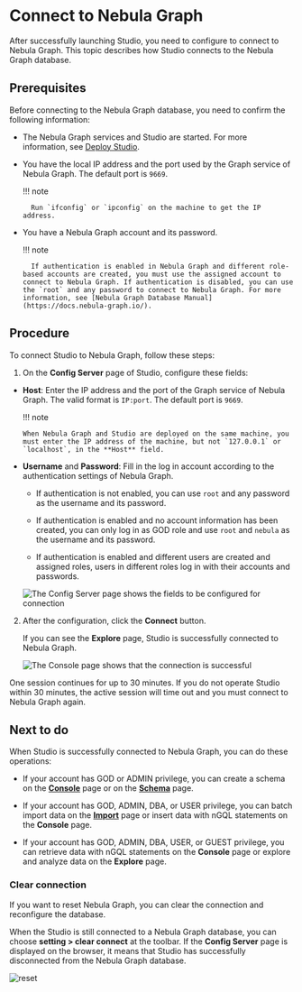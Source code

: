 # Connect to Nebula Graph

After successfully launching Studio, you need to configure to connect to Nebula Graph. This topic describes how Studio connects to the Nebula Graph database.

## Prerequisites

Before connecting to the Nebula Graph database, you need to confirm the following information:

- The Nebula Graph services and Studio are started. For more information, see [Deploy Studio](st-ug-deploy.md).

- You have the local IP address and the port used by the Graph service of Nebula Graph. The default port is `9669`.  
  
  !!! note

        Run `ifconfig` or `ipconfig` on the machine to get the IP address.

- You have a Nebula Graph account and its password.

  !!! note

        If authentication is enabled in Nebula Graph and different role-based accounts are created, you must use the assigned account to connect to Nebula Graph. If authentication is disabled, you can use the `root` and any password to connect to Nebula Graph. For more information, see [Nebula Graph Database Manual](https://docs.nebula-graph.io/).

## Procedure

To connect Studio to Nebula Graph, follow these steps:

1. On the **Config Server** page of Studio, configure these fields:

  - **Host**: Enter the IP address and the port of the Graph service of Nebula Graph. The valid format is `IP:port`. The default port is `9669`.  

    !!! note

        When Nebula Graph and Studio are deployed on the same machine, you must enter the IP address of the machine, but not `127.0.0.1` or `localhost`, in the **Host** field.

  - **Username** and **Password**: Fill in the log in account according to the authentication settings of Nebula Graph.
 
    - If authentication is not enabled, you can use `root` and any password as the username and its password.

    - If authentication is enabled and no account information has been created, you can only log in as GOD role and use `root` and `nebula` as the username and its password.

    - If authentication is enabled and different users are created and assigned roles, users in different roles log in with their accounts and passwords.
    
    ![The Config Server page shows the fields to be configured for connection](https://docs-cdn.nebula-graph.com.cn/figures/st-ug-000-en.png "Config Server")

2. After the configuration, click the **Connect** button.

   If you can see the **Explore** page, Studio is successfully connected to Nebula Graph.

   ![The Console page shows that the connection is successful](https://docs-cdn.nebula-graph.com.cn/figures/st-ug-003-en.png "Nebula Graph is connected")

One session continues for up to 30 minutes. If you do not operate Studio within 30 minutes, the active session will time out and you must connect to Nebula Graph again.

## Next to do

When Studio is successfully connected to Nebula Graph, you can do these operations:

- If your account has GOD or ADMIN privilege, you can create a schema on the **[Console](../quick-start/st-ug-create-schema.md)** page or on the **[Schema](../manage-schema/st-ug-crud-space.md)** page.

- If your account has GOD, ADMIN, DBA, or USER privilege, you can batch import data on the **[Import](../quick-start/st-ug-import-data.md)** page or insert data with nGQL statements on the **Console** page.

- If your account has GOD, ADMIN, DBA, USER, or GUEST privilege, you can retrieve data with nGQL statements on the **Console** page or explore and analyze data on the **Explore** page.

### Clear connection
<!--
On Nebula Graph Cloud Service, users cannot clear the connection.
-->
If you want to reset Nebula Graph, you can clear the connection and reconfigure the database.

When the Studio is still connected to a Nebula Graph database, you can choose **setting > clear connect** at the toolbar. If the **Config Server** page is displayed on the browser, it means that Studio has successfully disconnected from the Nebula Graph database.

![reset](https://docs-cdn.nebula-graph.com.cn/figures/st-ug-000-en.png)